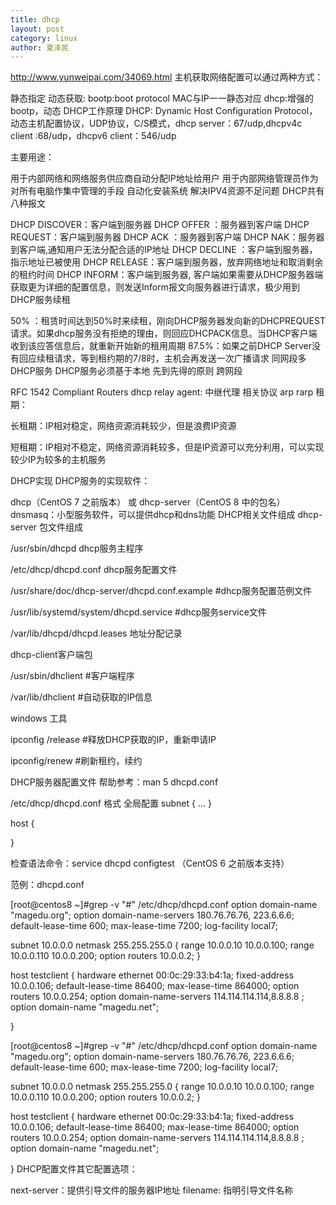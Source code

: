```yaml
---
title: dhcp
layout: post
category: linux
author: 夏泽民
---
```

http://www.yunweipai.com/34069.html
主机获取网络配置可以通过两种方式：

静态指定
动态获取:
bootp:boot protocol MAC与IP一一静态对应
dhcp:增强的bootp，动态
DHCP工作原理
DHCP: Dynamic Host Configuration Protocol，动态主机配置协议，UDP协议，C/S模式，dhcp server：67/udp,dhcpv4c client :68/udp，dhcpv6 client：546/udp

主要用途：

用于内部网络和网络服务供应商自动分配IP地址给用户
用于内部网络管理员作为对所有电脑作集中管理的手段
自动化安装系统
解决IPV4资源不足问题
DHCP共有八种报文

<!-- more -->
DHCP DISCOVER：客户端到服务器
DHCP OFFER ：服务器到客户端
DHCP REQUEST：客户端到服务器
DHCP ACK ：服务器到客户端
DHCP NAK：服务器到客户端,通知用户无法分配合适的IP地址
DHCP DECLINE ：客户端到服务器，指示地址已被使用
DHCP RELEASE：客户端到服务器，放弃网络地址和取消剩余的租约时间
DHCP INFORM：客户端到服务器, 客户端如果需要从DHCP服务器端获取更为详细的配置信息，则发送Inform报文向服务器进行请求，极少用到
DHCP服务续租

50% ：租赁时间达到50%时来续租，刚向DHCP服务器发向新的DHCPREQUEST请求。如果dhcp服务没有拒绝的理由，则回应DHCPACK信息。当DHCP客户端收到该应答信息后，就重新开始新的租用周期
87.5%：如果之前DHCP Server没有回应续租请求，等到租约期的7/8时，主机会再发送一次广播请求
同网段多DHCP服务
DHCP服务必须基于本地
先到先得的原则
跨网段

RFC 1542 Compliant Routers
dhcp relay agent: 中继代理
相关协议
arp
rarp
租期：

长租期：IP相对稳定，网络资源消耗较少，但是浪费IP资源

短租期：IP相对不稳定，网络资源消耗较多，但是IP资源可以充分利用，可以实现较少IP为较多的主机服务

 DHCP实现
DHCP服务的实现软件：

dhcp（CentOS 7 之前版本） 或 dhcp-server（CentOS 8 中的包名）
dnsmasq：小型服务软件，可以提供dhcp和dns功能
 DHCP相关文件组成
dhcp-server 包文件组成

/usr/sbin/dhcpd dhcp服务主程序

/etc/dhcp/dhcpd.conf dhcp服务配置文件

/usr/share/doc/dhcp-server/dhcpd.conf.example #dhcp服务配置范例文件

/usr/lib/systemd/system/dhcpd.service #dhcp服务service文件

/var/lib/dhcpd/dhcpd.leases 地址分配记录

dhcp-client客户端包

/usr/sbin/dhclient #客户端程序

/var/lib/dhclient #自动获取的IP信息

windows 工具

ipconfig /release #释放DHCP获取的IP，重新申请IP

ipconfig/renew #刷新租约，续约

 DHCP服务器配置文件
帮助参考：man 5 dhcpd.conf

/etc/dhcp/dhcpd.conf 格式 全局配置 subnet { ... }

host {

}

检查语法命令：service dhcpd configtest （CentOS 6 之前版本支持）

范例：dhcpd.conf

[root@centos8 ~]#grep -v "#" /etc/dhcp/dhcpd.conf
option domain-name "magedu.org";
option domain-name-servers 180.76.76.76, 223.6.6.6;
default-lease-time 600;
max-lease-time 7200;
log-facility local7;

subnet 10.0.0.0 netmask 255.255.255.0 {
range 10.0.0.10 10.0.0.100;
range 10.0.0.110 10.0.0.200;
option routers 10.0.0.2;
}

host testclient {
hardware ethernet 00:0c:29:33:b4:1a;
fixed-address 10.0.0.106;
default-lease-time 86400;
max-lease-time 864000;
option routers 10.0.0.254;
option domain-name-servers 114.114.114.114,8.8.8.8 ;
option domain-name "magedu.net";

}

[root@centos8 ~]#grep -v "#" /etc/dhcp/dhcpd.conf
option domain-name "magedu.org";
option domain-name-servers 180.76.76.76, 223.6.6.6;
default-lease-time 600;
max-lease-time 7200;
log-facility local7;
 
subnet 10.0.0.0 netmask 255.255.255.0 {
range 10.0.0.10 10.0.0.100;
range 10.0.0.110 10.0.0.200;
option routers 10.0.0.2;
}
 
host testclient {
hardware ethernet 00:0c:29:33:b4:1a;
fixed-address 10.0.0.106;
default-lease-time 86400;
max-lease-time 864000;
option routers 10.0.0.254;
option domain-name-servers 114.114.114.114,8.8.8.8 ;
option domain-name "magedu.net";
 
}
DHCP配置文件其它配置选项：

next-server：提供引导文件的服务器IP地址
filename: 指明引导文件名称



